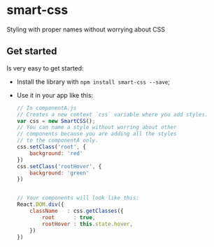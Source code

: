 # smart-css

Styling with proper names without worrying about CSS 

## Get started

Is very easy to get started:

 - Install the library with `npm install smart-css --save`;
 - Use it in your app like this:

    ```javascript
    // In componentA.js
    // Creates a new context `css` variable where you add styles.
    var css = new SmartCSS();
    // You can name a style without worring about other
    // components because you are adding all the styles
    // to the componentA only.
    css.setClass('root', {
        background: 'red'
    })
    css.setClass('rootHover', {
        background: 'green'
    })


    // Your components will look like this:
    React.DOM.div({
        className   : css.getClasses({
            root      : true,
            rootHover : this.state.hover,
        })
    })
    ```
